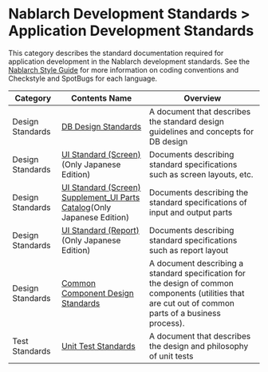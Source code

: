 # Nablarch Development Standards  > Application Development Standards
This category describes the standard documentation required for application development in the Nablarch development standards.
See the [Nablarch Style Guide](https://github.com/nablarch-development-standards/nablarch-style-guide/tree/feature-NAB-356/en) for more information on coding conventions and Checkstyle and SpotBugs for each language.

|Category|Contents Name|Overview|
|--|--|--|
|Design Standards|[DB Design Standards](./010_Design_Standards/DB_Design_Standards.docx)|A document that describes the standard design guidelines and concepts for DB design|
|Design Standards|[UI Standard (Screen)][1](Only Japanese Edition)|Documents describing standard specifications such as screen layouts, etc.|
|Design Standards|[UI Standard (Screen) Supplement_UI Parts Catalog][2](Only Japanese Edition)|Documents describing the standard specifications of input and output parts|
|Design Standards|[UI Standard (Report)][3](Only Japanese Edition)|Documents describing standard specifications such as report layout|
|Design Standards|[Common Component Design Standards](./010_Design_Standards/Common_Component_Design_Standards.docx)|A document describing a standard specification for the design of common components (utilities that are cut out of common parts of a business process).|
|Test Standards|[Unit Test Standards](./020_Test_Standards/Unit_Test_Standards.xlsx)|A document that describes the design and philosophy of unit tests|

[1]: ../../020_アプリケーション開発標準/010_設計標準/UI標準(画面).xlsx
[2]: ../../020_アプリケーション開発標準/010_設計標準/UI標準(画面)別冊_UI部品カタログ.xlsx
[3]: ../../020_アプリケーション開発標準/010_設計標準/UI標準(帳票).xlsx
